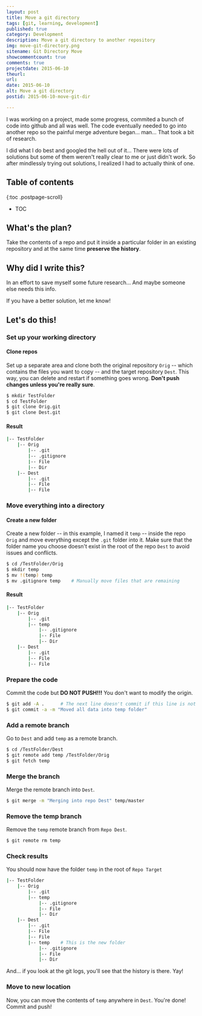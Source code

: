 ```yaml
---
layout: post
title: Move a git directory
tags: [git, learning, development]
published: true
category: Development
description: Move a git directory to another repository
img: move-git-directory.png
sitename: Git Directory Move
showcommentcount: true
comments: true
projectdate: 2015-06-10
theurl: 
url: 
date: 2015-06-10
alt: Move a git directory
postid: 2015-06-10-move-git-dir

---
```


I was working on a project, made some progress, commited a bunch of code into github and all was well. The code eventually needed to go into another repo so the painful merge adventure began... man... That took a bit of research.

I did what I do best and googled the hell out of it... There were lots of solutions but some of them weren't really clear to me or just didn't work. So after mindlessly trying out solutions, I realized I had to actually think of one.

## Table of contents

{:toc .postpage-scroll}
+ TOC


## What's the plan?

Take the contents of a repo and put it inside a particular folder in an existing repository and at the same time <span class="important">**preserve the history**</span>.

## Why did I write this?

In an effort to save myself some future research... And maybe someone else needs this info.

If you have a better solution, let me know!

## Let's do this!

### Set up your working directory

#### Clone repos

Set up a separate area and clone both the original repository `Orig` -- which contains the files you want to copy -- and the target repository `Dest`. This way, you can delete and restart if something goes wrong. **Don't push changes unless you're really sure**.

~~~ bash
$ mkdir TestFolder
$ cd TestFolder
$ git clone Orig.git
$ git clone Dest.git
~~~

#### Result
~~~ bash
|-- TestFolder
	|-- Orig
		|-- .git
		|-- .gitignore
		|-- File 
		|-- Dir 
	|-- Dest
		|-- .git
		|-- File
		|-- File
~~~


### Move everything into a directory

#### Create a new folder

Create a new folder -- in this example, I named it `temp` -- inside the repo `Orig` and move everything except the `.git` folder into it. Make sure that the folder name you choose doesn't exist in the root of the repo `Dest` to avoid issues and conflicts.

~~~ bash
$ cd /TestFolder/Orig
$ mkdir temp
$ mv !(temp) temp
$ mv .gitignore temp 	# Manually move files that are remaining
~~~

#### Result
~~~ bash
|-- TestFolder
	|-- Orig
		|-- .git
		|-- temp
			|-- .gitignore
			|-- File 
			|-- Dir
	|-- Dest
		|-- .git
		|-- File
		|-- File
~~~

### Prepare the code

Commit the code but <span class="important">**DO NOT PUSH!!!**</span> You don't want to modify the origin.

~~~ bash
$ git add -A .		# The next line doesn't commit if this line is not there
$ git commit -a -m "Moved all data into temp folder"
~~~

### Add a remote branch

Go to `Dest` and add `temp` as a remote branch.

~~~ bash
$ cd /TestFolder/Dest
$ git remote add temp /TestFolder/Orig
$ git fetch temp
~~~

### Merge the branch

Merge the remote branch into `Dest`. 

~~~ bash
$ git merge -m "Merging into repo Dest" temp/master
~~~

### Remove the temp branch

Remove the `temp` remote branch from `Repo Dest`. 

~~~ bash
$ git remote rm temp
~~~

### Check results

You should now have the folder `temp` in the root of `Repo Target`

~~~ bash
|-- TestFolder
	|-- Orig
		|-- .git
		|-- temp
			|-- .gitignore
			|-- File
			|-- Dir
	|-- Dest
		|-- .git
		|-- File
		|-- File
		|-- temp  	# This is the new folder
			|-- .gitignore
			|-- File
			|-- Dir
~~~

And... if you look at the git logs, you'll see that the history is there. Yay!

### Move to new location

Now, you can move the contents of `temp` anywhere in `Dest`. You're done! Commit and push!

